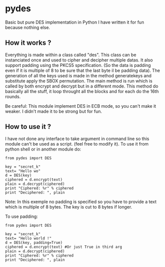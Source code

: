 pydes
=====

Basic but pure DES implementation in Python
I have written it for fun because nothing else.


How it works ?
--------------

Everything is made within a class called "des". This class can be instanciated once and used to cipher and decipher multiple datas.
It also support padding using the PKCS5 specification. (So the data is padding even if it is multiple of 8 to be sure that the last byte il be padding data).
The generation of all the keys used is made in the method generatekeys and substitute apply the SBOX permutation.
The main method is run which is called by both encrypt and decrypt but in a different mode. This method do basically all the stuff, it loop
throught all the blocks and for each do the 16th rounds.

Be careful: This module implement DES in ECB mode, so you can't make it weaker. I didn't made it to be strong but for fun.

How to use it ?
---------------

I have not done any interface to take argument in command line so this module can't be used as a script. (feel free to modify it).
To use it from python shell or in another module do:

    from pydes import DES

    key = "secret_k"
    text= "Hello wo"
    d = DES(key)
    ciphered = d.encrypt(text)
    plain = d.decrypt(ciphered)
    print "Ciphered: %r" % ciphered
    print "Deciphered: ", plain

Note: In this exemple no padding is specified so you have to provide a text which is multiple of 8 bytes. The key is cut to 8 bytes if longer.

To use padding:

    from pydes import DES

    key = "secret_k"
    text= "Hello world !"
    d = DES(key, padding=True)
    ciphered = d.encrypt(text) #Or just True in third arg
    plain = d.decrypt(ciphered)
    print "Ciphered: %r" % ciphered
    print "Deciphered: ", plain
